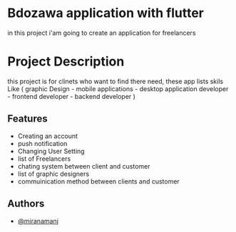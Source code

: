# Bdozawa application with flutter

in this project i'am going to create an application for freelancers


# Project Description
this project is for clinets who want to find there need,
these app lists skils Like ( graphic Design  - mobile applications - desktop application developer - frontend developer - backend developer )


## Features

- Creating an account 
- push notification
- Changing User Setting
- list of Freelancers
- chating system between client and customer
- list of graphic designers 
- commuinication method between clients and customer
## Authors

- [@miranamanj](https://github.com/miran18-prog)


